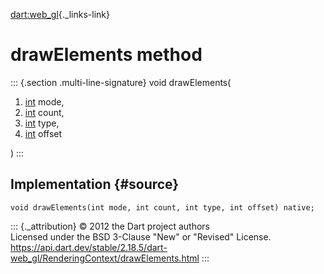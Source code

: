 [dart:web\_gl](../../dart-web_gl/dart-web_gl-library){._links-link}

drawElements method
===================

::: {.section .multi-line-signature}
void drawElements(

1.  [int](../../dart-core/int-class) mode,
2.  [int](../../dart-core/int-class) count,
3.  [int](../../dart-core/int-class) type,
4.  [int](../../dart-core/int-class) offset

)
:::

Implementation {#source}
--------------

``` {.language-dart data-language="dart"}
void drawElements(int mode, int count, int type, int offset) native;
```

::: {._attribution}
© 2012 the Dart project authors\
Licensed under the BSD 3-Clause \"New\" or \"Revised\" License.\
<https://api.dart.dev/stable/2.18.5/dart-web_gl/RenderingContext/drawElements.html>
:::

